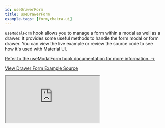 ```yaml
---
id: useDrawerForm
title: useDrawerForm
example-tags: [form,chakra-ui]
---
```


`useModalForm` hook allows you to manage a form within a modal as well as a drawer. It provides some useful methods to handle the form modal or form drawer. You can view the live example or review the source code to see how it's used with Material UI.

[Refer to the useModalForm hook documentation for more information. →](/api-reference/chakra-ui/hooks/form/useModalForm.md)

[View Drawer Form Example Source](https://github.com/refinedev/refine/tree/master/examples/form/chakra-ui/useDrawerForm)

<iframe loading="lazy" src="https://stackblitz.com/github/refinedev/refine/tree/master/examples/form/chakra-ui/useDrawerForm?embed=1&view=preview&theme=dark&preset=node&ctl=1"
    style={{width: "100%", height:"80vh", border: "0px", borderRadius: "8px", overflow:"hidden"}}
    title="chakra-ui-use-drawer-form-example"
></iframe>
